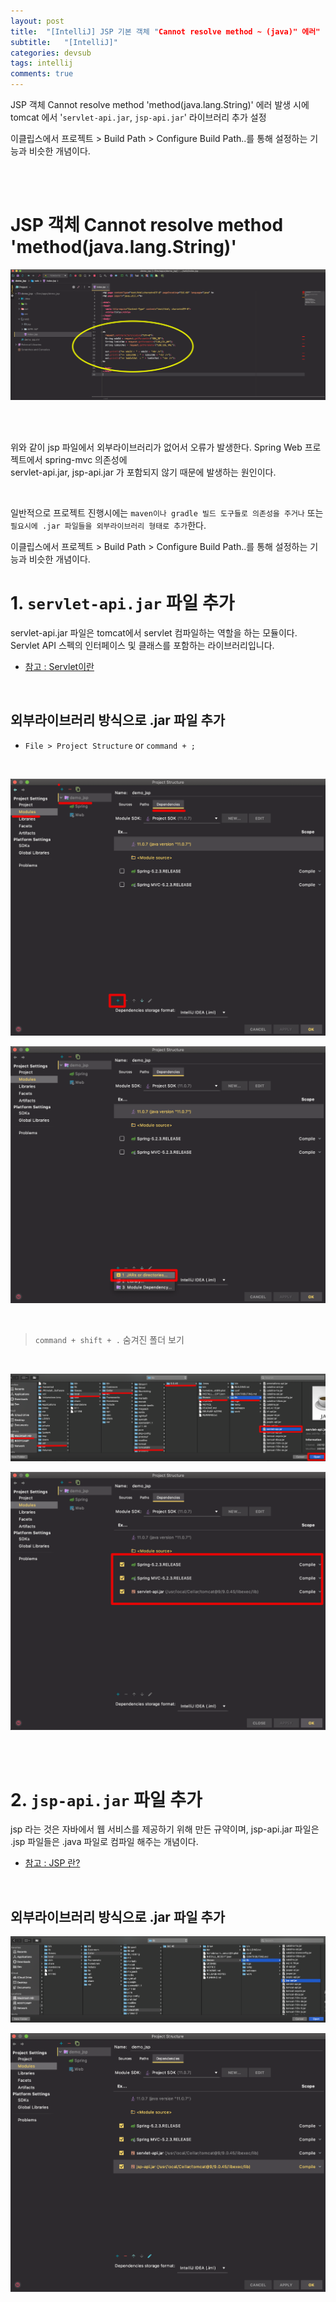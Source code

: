 ```yaml
---
layout: post
title:  "[IntelliJ] JSP 기본 객체 "Cannot resolve method ~ (java)" 에러"
subtitle:   "[IntelliJ]"
categories: devsub
tags: intellij
comments: true
---
```


JSP 객체 Cannot resolve method 'method(java.lang.String)' 에러 발생 시에  
tomcat 에서 '`servlet-api.jar`, `jsp-api.jar`' 라이브러리 추가 설정

이클립스에서 프로젝트 > Build Path > Configure Build Path..를 통해 설정하는 기능과 비슷한 개념이다.

<br><br>




# JSP 객체 Cannot resolve method 'method(java.lang.String)'

[![jsp-servlet-jar-00](/assets/img/2021/jsp-servlet-jar-00.png)]()

<br><br>

위와 같이 jsp 파일에서 외부라이브러리가 없어서 오류가 발생한다. Spring Web 프로젝트에서 spring-mvc 의존성에  
servlet-api.jar, jsp-api.jar 가 포함되지 않기 때문에 발생하는 원인이다.

<br>

일반적으로 프로젝트 진행시에는 `maven이나 gradle 빌드 도구들로 의존성을 주거나` 또는 `필요시에 .jar 파일들을 외부라이브러리 형태로 추가`한다. 

이클립스에서 프로젝트 > Build Path > Configure Build Path..를 통해 설정하는 기능과 비슷한 개념이다.



# 1. `servlet-api.jar` 파일 추가

servlet-api.jar 파일은 tomcat에서 servlet 컴파일하는 역할을 하는 모듈이다.  
Servlet API 스펙의 인터페이스 및 클래스를 포함하는 라이브러리입니다.

- [참고 :  Servlet이란](https://linked2ev.github.io/devlog/2018/10/17/JSP-2.-What-Servlet/)

<br>


## 외부라이브러리 방식으로 .jar 파일 추가

- `File > Project Structure` or `command + ;`

<br>

[![jsp-servlet-jar-01](/assets/img/2021/jsp-servlet-jar-01.png)]()<br>

[![jsp-servlet-jar-02](/assets/img/2021/jsp-servlet-jar-02.png)]()<br>

<br>

> `command + shift + .` 숨겨진 폴더 보기

<br>

[![jsp-servlet-jar-03](/assets/img/2021/jsp-servlet-jar-03.png)]()<br>

[![jsp-servlet-jar-04](/assets/img/2021/jsp-servlet-jar-04.png)]()<br>

<br><br>


# 2. `jsp-api.jar` 파일 추가

jsp 라는 것은 자바에서 웹 서비스를 제공하기 위해 만든 규약이며, jsp-api.jar 파일은 .jsp 파일들은 .java 파일로 컴파일 해주는 개념이다.

- [참고 :  JSP 란?](https://linked2ev.github.io/devlog/2018/10/17/JSP-1.-What-JSP/)

<br>

## 외부라이브러리 방식으로 .jar 파일 추가

[![jsp-jspapi-jar-00](/assets/img/2021/jsp-jspapi-jar-00.png)]()<br>

[![jsp-jspapi-jar-01](/assets/img/2021/jsp-jspapi-jar-01.png)]()<br>

<br><br>



